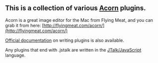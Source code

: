 This is a collection of various [Acorn](http://flyingmeat.com/acorn/) plugins.
------------------------------------------------------------------------------

Acorn is a great image editor for the Mac from Flying Meat, and you can grab it from here: [http://flyingmeat.com/acorn/](http://flyingmeat.com/acorn/)

[Official documentation](http://flyingmeat.com/acorn/docs-2.0/writing%20plugins.html) on writing plugins is also available.

Any plugins that end with .jstalk are written in the [JTalk/JavaScript](http://jstalk.org/) language.


